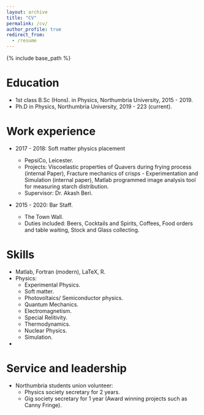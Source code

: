 ```yaml
---
layout: archive
title: "CV"
permalink: /cv/
author_profile: true
redirect_from:
  - /resume
---
```


{% include base_path %}

Education
======
* 1st class B.Sc (Hons). in Physics, Northumbria University, 2015 - 2019.
* Ph.D in Physics, Northumbria University, 2019 - 223 (current).

Work experience
======
* 2017 - 2018: Soft matter physics placement
  * PepsiCo, Leicester.
  * Projects: Viscoelastic properties of Quavers during frying process (internal Paper), Fracture mechanics of crisps - Experimentation and Simulation (internal paper), Matlab programmed image analysis tool for measuring starch distribution.
  * Supervisor: Dr. Akash Beri.

* 2015 - 2020: Bar Staff.
  * The Town Wall.
  * Duties included: Beers, Cocktails and Spirits, Coffees, Food orders and table waiting, Stock and Glass collecting.
  
Skills
======
* Matlab, Fortran (modern), LaTeX, R.
* Physics:
  * Experimental Physics.
  * Soft matter.
  * Photovoltaics/ Semiconductor physics.
  * Quantum Mechanics.
  * Electromagnetism.
  * Special Relitivity.
  * Thermodynamics.
  * Nuclear Physics.
  * Simulation.
* 
  
Service and leadership
======
* Northumbria students union volunteer:
  * Physics society secretary for 2 years.
  * Gig society secretary for 1 year (Award winning projects such as Canny Fringe).
